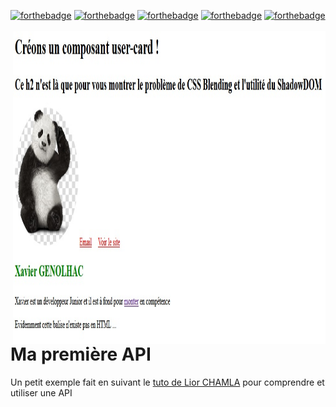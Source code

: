 [![forthebadge](http://forthebadge.com/images/badges/built-with-love.svg)](http://forthebadge.com)
[![forthebadge](https://forthebadge.com/images/badges/uses-css.svg)](https://forthebadge.com) 
[![forthebadge](https://forthebadge.com/images/badges/cc-0.svg)](https://forthebadge.com)
[![forthebadge](https://forthebadge.com/images/badges/made-with-javascript.svg)](https://forthebadge.com)
[![forthebadge](https://forthebadge.com/images/badges/0-percent-optimized.svg)](https://forthebadge.com)<br><br>
<img align="right" width="500" height="500" src="00.jpg">

# Ma première API
Un petit exemple fait en suivant le [tuto de Lior CHAMLA](https://www.youtube.com/watch?v=zrigq4HIecM&list=PLpUhHhXoxrjf-CGm82kXtbrAtoMsO5xsL) pour comprendre et utiliser une API
